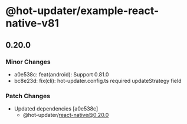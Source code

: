 # @hot-updater/example-react-native-v81

## 0.20.0

### Minor Changes

- a0e538c: feat(android): Support 0.81.0
- bc8e23d: fix(cli): hot-updater.config.ts required updateStrategy field

### Patch Changes

- Updated dependencies [a0e538c]
  - @hot-updater/react-native@0.20.0
